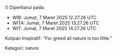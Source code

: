⏰ Diperbarui pada:
- WIB: Jumat, 7 Maret 2025 12.27.26 UTC
- WITA: Jumat, 7 Maret 2025 13.27.26 UTC
- WIT: Jumat, 7 Maret 2025 14.27.26 UTC

Kutipan Inspiratif:
"For greed all nature is too little."


Kategori: nature

